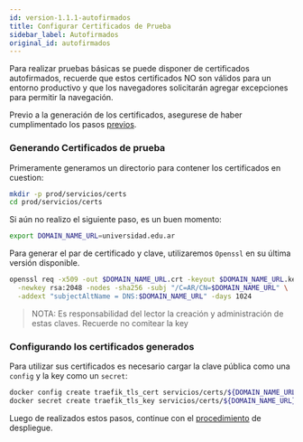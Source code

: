 ```yaml
---
id: version-1.1.1-autofirmados
title: Configurar Certificados de Prueba
sidebar_label: Autofirmados
original_id: autofirmados
---
```


Para realizar pruebas básicas se puede disponer de certificados autofirmados, recuerde que estos certificados NO son válidos para un entorno productivo y que los navegadores solicitarán agregar excepciones para permitir la navegación.

Previo a la generación de los certificados, asegurese de haber cumplimentado los pasos [previos](../redes#modificacion-de-dominio-base).

### Generando Certificados de prueba

Primeramente generamos un directorio para contener los certificados en cuestion:

```bash
mkdir -p prod/servicios/certs
cd prod/servicios/certs
```

Si aún no realizo el siguiente paso, es un buen momento:
```bash
export DOMAIN_NAME_URL=universidad.edu.ar
```

Para generar el par de certificado y clave, utilizaremos `Openssl` en su última versión disponible.

```bash
openssl req -x509 -out $DOMAIN_NAME_URL.crt -keyout $DOMAIN_NAME_URL.key \
  -newkey rsa:2048 -nodes -sha256 -subj "/C=AR/CN=$DOMAIN_NAME_URL" \
  -addext "subjectAltName = DNS:$DOMAIN_NAME_URL" -days 1024
```

> NOTA: Es responsabilidad del lector la creación y administración de estas claves. Recuerde no comitear la key

### Configurando los certificados generados

Para utilizar sus certificados es necesario cargar la clave pública como una `config` y la key como un `secret`:
```bash
docker config create traefik_tls_cert servicios/certs/${DOMAIN_NAME_URL}.crt
docker secret create traefik_tls_key servicios/certs/${DOMAIN_NAME_URL}.key
```

Luego de realizados estos pasos, continue con el [procedimiento](../redes#headers-de-seguridad) de despliegue.
